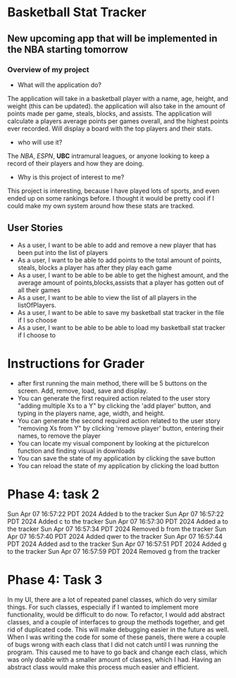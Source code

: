 # Basketball Stat Tracker

## New upcoming app that will be implemented in the NBA starting tomorrow

### Overview of my project

- What will the application do?

The application will take in a basketball player with a name, age, height, and weight (this can be updated).
the application will also take in the amount of points made per game, steals, blocks, and assists.
The application will calculate a players average points per games overall, and the highest points ever recorded.
Will display a board with the top players and their stats. 

- who will use it?

The *NBA*, *ESPN*, **UBC** intramural leagues, or anyone looking to keep a record of their players and how they are doing.

- Why is this project of interest to me?

This project is interesting, because I have played lots of sports, and even ended up on some rankings before.
I thought it would be pretty cool if I could make my own system around how these stats are tracked. 




## User Stories

- As a user, I want to be able to add and remove a new player that has been put into the list of players
- As a user, I want to be able to add points to the total amount of points, steals, blocks a player has after they play each game
- As a user, I want to be able to be able to get the highest amount, and the average amount of points,blocks,assists that a player has gotten out of all their games
- As a user, I want to be able to view the list of all players in the listOfPlayers.
- As a user, I want to be able to save my basketball stat tracker in the file if I so choose 
- As a user, I want to be able to be able to load my basketball stat tracker if I choose to


# Instructions for Grader

- after first running the main method, there will be 5 buttons on the screen. Add, remove, load, save and display.
- You can generate the first required action related to the user story "adding multiple Xs to a Y" by clicking the 'add player' button, and typing in the players name, age, width, and height.
- You can generate the second required action related to the user story "removing Xs from Y" by clicking 'remove player' button, entering their names, to remove the player
- You can locate my visual component by looking at the pictureIcon function and finding visual in downloads
- You can save the state of my application by clicking the save button
- You can reload the state of my application by clicking the load button


# Phase 4: task 2

Sun Apr 07 16:57:22 PDT 2024
Added b to the tracker
Sun Apr 07 16:57:22 PDT 2024
Added c to the tracker
Sun Apr 07 16:57:30 PDT 2024
Added a to the tracker
Sun Apr 07 16:57:34 PDT 2024
Removed b from the tracker
Sun Apr 07 16:57:40 PDT 2024
Added qwer to the tracker
Sun Apr 07 16:57:44 PDT 2024
Added asd to the tracker
Sun Apr 07 16:57:51 PDT 2024
Added g to the tracker
Sun Apr 07 16:57:59 PDT 2024
Removed g from the tracker


# Phase 4: Task 3

In my UI, there are a lot of repeated panel classes, which do very similar things. For such classes, especially if I
wanted to implement more functionality, would be difficult to do now. To refactor, I would add abstract classes, and a couple of 
interfaces to group the methods together, and get rid of duplicated code. This will make debugging easier in the future as well. 
When I was writing the code for some of these panels, there were a couple of bugs wrong with each class that I did not catch
until I was running the program. This caused me to have to go back and change each class, which was only doable with a smaller amount
of classes, which I had. Having an abstract class would make this process much easier and efficient. 